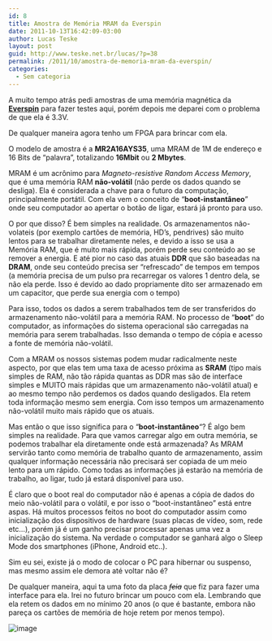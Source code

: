 ```yaml
---
id: 8
title: Amostra de Memória MRAM da Everspin
date: 2011-10-13T16:42:09-03:00
author: Lucas Teske
layout: post
guid: http://www.teske.net.br/lucas/?p=38
permalink: /2011/10/amostra-de-memoria-mram-da-everspin/
categories:
  - Sem categoria
---
```

A muito tempo atrás pedi amostras de uma memória magnética da **[Everspin](http://www.everspin.com/)** para fazer testes aqui, porém depois me deparei com o problema de que ela é 3.3V.

De qualquer maneira agora tenho um FPGA para brincar com ela.

O modelo de amostra é a **MR2A16AYS35**, uma MRAM de 1M de endereço e 16 Bits de &#8220;palavra&#8221;, totalizando **16Mbit** ou **2 Mbytes**.

MRAM é um acrônimo para _Magneto-resistive Random Access Memory_, que é uma memória RAM **não-volátil** (não perde os dados quando se desliga). Ela é considerada a chave para o futuro da computação, principalmente portátil. Com ela vem o conceito de &#8220;**boot-instantâneo**&#8221; onde seu computador ao apertar o botão de ligar, estará já pronto para uso.

O por que disso? É bem simples na realidade. Os armazenamentos não-volateis (por exemplo cartões de memória, HD&#8217;s, pendrives) são muito lentos para se trabalhar diretamente neles, e devido a isso se usa a Memória RAM, que é muito mais rápida, porém perde seu conteúdo ao se remover a energia. E até pior no caso das atuais **DDR** que são baseadas na **DRAM**, onde seu conteúdo precisa ser &#8220;refrescado&#8221; de tempos em tempos (a memória precisa de um pulso pra recarregar os valores 1 dentro dela, se não ela perde. Isso é devido ao dado propriamente dito ser armazenado em um capacitor, que perde sua energia com o tempo)

<!--more-->

Para isso, todos os dados a serem trabalhados tem de ser transferidos do armazenamento não-volátil para a memória RAM. No processo de &#8220;**boot**&#8221; do computador, as informações do sistema operacional são carregadas na memória para serem trabalhadas. Isso demanda o tempo de cópia e acesso a fonte de memória não-volátil.

Com a MRAM os nossos sistemas podem mudar radicalmente neste aspecto, por que elas tem uma taxa de acesso próxima as **SRAM** (tipo mais simples de RAM, não tão rápida quantas as DDR mas são de interface simples e MUITO mais rápidas que um armazenamento não-volátil atual) e ao mesmo tempo não perdemos os dados quando desligados. Ela retem toda informação mesmo sem energia. Com isso tempos um armazenamento não-volátil muito mais rápido que os atuais.

Mas então o que isso significa para o &#8220;**boot-instantâneo**&#8220;? É algo bem simples na realidade. Para que vamos carregar algo em outra memória, se podemos trabalhar ela diretamente onde está armazenada? As MRAM servirão tanto como memória de trabalho quanto de armazenamento, assim qualquer informação necessária não precisará ser copiada de um meio lento para um rápido. Como todas as informações já estarão na memória de trabalho, ao ligar, tudo já estará disponível para uso.

É claro que o boot real do computador não é apenas a cópia de dados do meio não-volátil para o volátil, e por isso o &#8220;boot-instantâneo&#8221; está entre aspas. Há muitos processos feitos no boot do computador assim como inicialização dos dispositivos de hardware (suas placas de vídeo, som, rede etc&#8230;), porém já é um ganho precisar processar apenas uma vez a inicialização do sistema. Na verdade o computador se ganhará algo o Sleep Mode dos smartphones (iPhone, Android etc..).

Sim eu sei, existe já o modo de colocar o PC para hibernar ou suspenso, mas mesmo assim ele demora até voltar não é?

De qualquer maneira, aqui ta uma foto da placa <span style="text-decoration: line-through;">*feia*</span> que fiz para fazer uma interface para ela. Irei no futuro brincar um pouco com ela. Lembrando que ela retem os dados em no mínimo 20 anos (o que é bastante, embora não pareça os cartões de memória de hoje retem por menos tempo).

![image](https://media.tumblr.com/tumblr_lt0s263i661qh7srd.jpg)